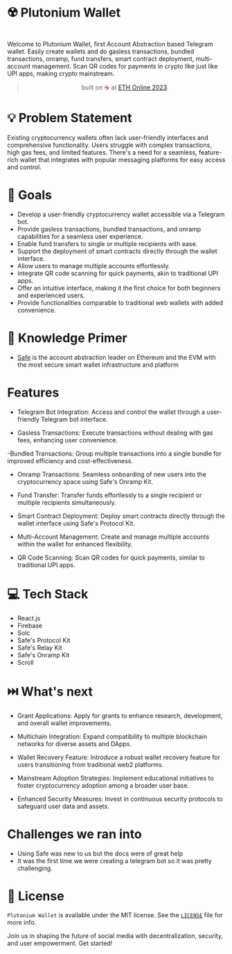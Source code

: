 # ☢️ Plutonium Wallet
<br>
Welcome to Plutonium Wallet, first Account Abstraction based Telegram wallet. Easily create wallets and do gasless transactions, bundled transactions, onramp, fund transfers, smart contract deployment, multi-account management. Scan QR codes for payments in crypto like just like UPI apps, making crypto mainstream.
</b>
</p>
<blockquote align="center">built on <span style="color: #8b0000;">☕</span> at <a href="https://ethglobal.com/events/ethonline2023">ETH Online 2023</a>.</blockquote>

# 💡  Problem Statement

Existing cryptocurrency wallets often lack user-friendly interfaces and comprehensive functionality. Users struggle with complex transactions, high gas fees, and limited features. There's a need for a seamless, feature-rich wallet that integrates with popular messaging platforms for easy access and control.

# 💪 Goals

- Develop a user-friendly cryptocurrency wallet accessible via a Telegram bot.
- Provide gasless transactions, bundled transactions, and onramp capabilities for a seamless user experience.
- Enable fund transfers to single or multiple recipients with ease.
- Support the deployment of smart contracts directly through the wallet interface.
- Allow users to manage multiple accounts effortlessly.
- Integrate QR code scanning for quick payments, akin to traditional UPI apps.
- Offer an intuitive interface, making it the first choice for both beginners and experienced users.
- Provide functionalities comparable to traditional web wallets with added convenience.

# 🧠 Knowledge Primer

- [Safe](https://safe.global/) is the account abstraction leader on Ethereum and the EVM with the most secure smart wallet infrastructure and platform

# Features
- Telegram Bot Integration:
Access and control the wallet through a user-friendly Telegram bot interface.

- Gasless Transactions:
Execute transactions without dealing with gas fees, enhancing user convenience.

-Bundled Transactions:
Group multiple transactions into a single bundle for improved efficiency and cost-effectiveness.

- Onramp Transactions:
Seamless onboarding of new users into the cryptocurrency space using Safe's Onramp Kit.

- Fund Transfer:
Transfer funds effortlessly to a single recipient or multiple recipients simultaneously.

- Smart Contract Deployment:
Deploy smart contracts directly through the wallet interface using Safe's Protocol Kit.


- Multi-Account Management:
Create and manage multiple accounts within the wallet for enhanced flexibility.

- QR Code Scanning:
Scan QR codes for quick payments, similar to traditional UPI apps.


# 💻 Tech Stack

- React.js
- Firebase
- Solc
- Safe's Protocol Kit
- Safe's Relay Kit
- Safe's Onramp Kit
- Scroll

# ⏭️ What's next

- Grant Applications:
Apply for grants to enhance research, development, and overall wallet improvements.

- Multichain Integration:
Expand compatibility to multiple blockchain networks for diverse assets and DApps.

- Wallet Recovery Feature:
Introduce a robust wallet recovery feature for users transitioning from traditional web2 platforms.

- Mainstream Adoption Strategies:
Implement educational initiatives to foster cryptocurrency adoption among a broader user base.

- Enhanced Security Measures:
Invest in continuous security protocols to safeguard user data and assets.

#   Challenges we ran into

- Using Safe was new to us but the docs were of great help
- It was the first time we were creating a telegram bot so it was pretty challenging.


# 📜 License

`Plutonium Wallet` is available under the MIT license. See the [`LICENSE`](https://opensource.org/license/mit/) file for more info.

Join us in shaping the future of social media with decentralization, security, and user empowerment. Get started!

